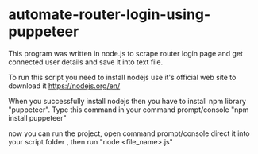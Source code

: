 # automate-router-login-using-puppeteer
This program was written in node.js to scrape router login page and  get connected user details and save it into text file.

To run this script you need to install nodejs use it's official web site to download it https://nodejs.org/en/

When you successfully install nodejs then you have to install npm library "puppeteer". Type this command in your command prompt/console "npm install puppeteer"

now you can run the project, open command prompt/console direct it into your script folder , then run "node <file_name>.js"
